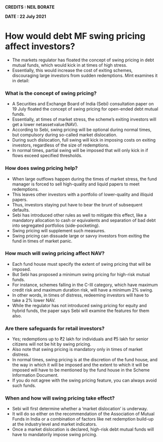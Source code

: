 **CREDITS : NEIL BORATE**

**DATE : 22 July 2021**

# How would debt MF swing pricing affect investors?
- The markets regulator has floated the concept of swing pricing in debt mutual funds, which would kick in at times of high stress.
- Essentially, this would increase the cost of exiting schemes, discouraging large investors from sudden redemptions. Mint examines it in detail:

### What is the concept of swing pricing?
- A Securities and Exchange Board of India (Sebi) consultation paper on 19 July floated the concept of swing pricing for open-ended debt mutual funds.
- Essentially, at times of market stress, the scheme’s exiting investors will get a lower net asset value (NAV).
- According to Sebi, swing pricing will be optional during normal times, but compulsory during so-called market dislocation.
- During such dislocation, full swing will kick in imposing costs on exiting investors, regardless of the size of redemptions.
- In normal times, partial swing will be imposed that will only kick in if flows exceed specified thresholds.

### How does swing pricing help?
- When large outflows happen during the times of market stress, the fund manager is forced to sell high-quality and liquid papers to meet redemptions.
- This leaves other investors with a portfolio of lower-quality and illiquid papers.
- Thus, investors staying put have to bear the brunt of subsequent defaults.
- Sebi has introduced other rules as well to mitigate this effect, like a mandatory allocation to cash or equivalents and separation of bad debt into segregated portfolios (side-pocketing).
- Swing pricing will supplement such measures.
- Swing pricing can dissuade large or savvy investors from exiting the fund in times of market panic.

### How much will swing pricing affect NAV?
- Each fund house must specify the extent of swing pricing that will be imposed.
- But Sebi has proposed a minimum swing pricing for high-risk mutual funds.
- For instance, schemes falling in the C-III category, which have maximum credit risk and maximum duration risk, will have a minimum 2% swing.
- In other words, in times of distress, redeeming investors will have to take a 2% lower NAV.
- While the regulator has not introduced swing pricing for equity and hybrid funds, the paper says Sebi will examine the features for them also.

### Are there safeguards for retail investors?
- Yes; redemptions up to ₹2 lakh for individuals and ₹5 lakh for senior citizens will not be hit by swing pricing.
- Also note that swing pricing is mandatory only in times of market distress.
- In normal times, swing pricing is at the discretion of the fund house, and the way in which it will be imposed and the extent to which it will be imposed will have to be mentioned by the fund house in the Scheme Information Document.
- If you do not agree with the swing pricing feature, you can always avoid such funds.

### When and how will swing pricing take effect?
- Sebi will first determine whether a ‘market dislocation’ is underway.
- It will do so either on the recommendation of the Association of Mutual Funds in India or a combination of factors like net redemption build-up at the industry level and market indicators.
- Once a market dislocation is declared, high-risk debt mutual funds will have to mandatorily impose swing pricing.
